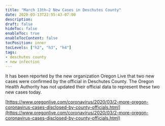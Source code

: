 ```yaml
---
title: "March 13th—2 New Cases in Deschutes County"
date: 2020-03-13T22:55:43-07:00
description:
draft: false
hideToc: false
enableToc: true
enableTocContent: false
tocPosition: inner
tocLevels: ["h2", "h3", "h4"]
tags:
- deschutes county
- new infection
---
```


It has been reported by the new organization Oregon Live that two new cases were confirmed by the official in Deschutes County. The Oregon Health Authority has not updated their official data to represent these two new cases today.

[https://www.oregonlive.com/coronavirus/2020/03/2-more-oregon-coronavirus-cases-disclosed-by-county-officials.html](https://www.oregonlive.com/coronavirus/2020/03/2-more-oregon-coronavirus-cases-disclosed-by-county-officials.html)
